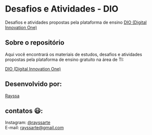 # Desafios e Atividades - DIO

Desafios e atividades propostas pela plataforma de ensino [DIO (Digital Innovation One)](https://dio.me/sign-up?ref=PIVE5UMOGX)


## Sobre o repositório 

Aqui você encontrará os materiais de estudos, desafios e atividades propostas pela plataforma de ensino gratuito na área de TI:

[DIO (Digital Innovation One)](https://dio.me/sign-up?ref=PIVE5UMOGX)


## Desenvolvido por:

[Rayssa](https://github.com/rayssawho)

## contatos :smiley::

Instagram: [@rayssarte](https://www.instagram.com/rayssarte/) \
E-mail: rayssarte@gmail.com
